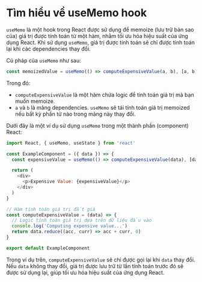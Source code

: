 # Tìm hiểu về useMemo hook

`useMemo` là một hook trong React được sử dụng để memoize (lưu trữ bản sao của) giá trị được tính toán từ một hàm, nhằm tối ưu hóa hiệu suất của ứng dụng React. Khi sử dụng `useMemo`, giá trị được tính toán sẽ chỉ được tính toán lại khi các dependencies thay đổi.

Cú pháp của `useMemo` như sau:

```js
const memoizedValue = useMemo(() => computeExpensiveValue(a, b), [a, b])
```

Trong đó:

- `computeExpensiveValue` là một hàm chứa logic để tính toán giá trị mà bạn muốn memoize.
- `a` và `b` là mảng dependencies. `useMemo` sẽ tái tính toán giá trị memoized nếu bất kỳ phần tử nào trong mảng này thay đổi.

Dưới đây là một ví dụ sử dụng `useMemo` trong một thành phần (component) React:

```js
import React, { useMemo, useState } from 'react'

const ExampleComponent = ({ data }) => {
  const expensiveValue = useMemo(() => computeExpensiveValue(data), [data])

  return (
    <div>
      <p>Expensive Value: {expensiveValue}</p>
    </div>
  )
}

// Hàm tính toán giá trị đắt giá
const computeExpensiveValue = (data) => {
  // Logic tính toán giá trị dựa trên dữ liệu đầu vào
  console.log('Computing expensive value...')
  return data.reduce((acc, curr) => acc + curr, 0)
}

export default ExampleComponent
```

Trong ví dụ trên, `computeExpensiveValue` sẽ chỉ được gọi lại khi `data` thay đổi. Nếu `data` không thay đổi, giá trị được lưu trữ từ lần tính toán trước đó sẽ được sử dụng lại, giúp tối ưu hóa hiệu suất của ứng dụng React.
